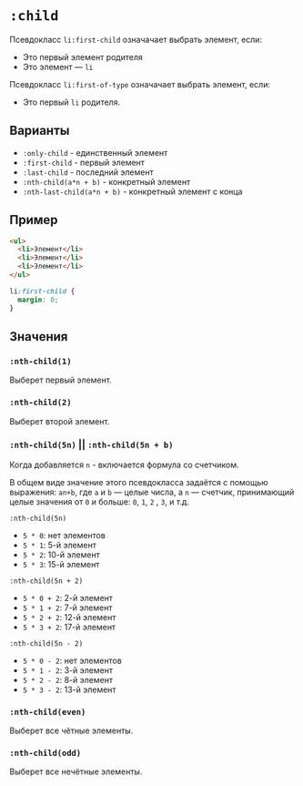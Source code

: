 <link rel="stylesheet" href="../../VSCODE/markdown.css">

# `:child`

Псевдокласс `li:first-child` означачает выбрать элемент, если:

- Это первый элемент родителя
- Это элемент — `li`

Псевдокласс `li:first-of-type` означачает выбрать элемент, если:

- Это первый `li` родителя.

## Варианты

- `:only-child` - единственный элемент
- `:first-child` - первый элемент
- `:last-child` - последний элемент
- `:nth-child(a*n + b)` - конкретный элемент
- `:nth-last-child(a*n + b)` - конкретный элемент с конца

## Пример

```html
<ul>
  <li>Элемент</li>
  <li>Элемент</li>
  <li>Элемент</li>
</ul>
```

```css
li:first-child {
  margin: 0;
}
```

## Значения

### `:nth-child(1)`

Выберет первый элемент.

### `:nth-child(2)`

Выберет второй элемент.

### `:nth-child(5n)` || `:nth-child(5n + b)`

Когда добавляется `n` - включается формула со счетчиком.

В общем виде значение этого псевдокласса задаётся с помощью выражения: `an+b`, где `a` и `b` — целые числа, а `n` — счетчик, принимающий целые значения от `0` и больше: `0`, `1`, `2` , `3`, и т.д.

`:nth-child(5n)`

- `5 * 0`: нет элементов
- `5 * 1`: 5-й элемент
- `5 * 2`: 10-й элемент
- `5 * 3`: 15-й элемент

`:nth-child(5n + 2)`

- `5 * 0 + 2`: 2-й элемент
- `5 * 1 + 2`: 7-й элемент
- `5 * 2 + 2`: 12-й элемент
- `5 * 3 + 2`: 17-й элемент

`:nth-child(5n - 2)`

- `5 * 0 - 2`: нет элементов
- `5 * 1 - 2`: 3-й элемент
- `5 * 2 - 2`: 8-й элемент
- `5 * 3 - 2`: 13-й элемент

### `:nth-child(even)`

Выберет все чётные элементы.

### `:nth-child(odd)`

Выберет все нечётные элементы.
